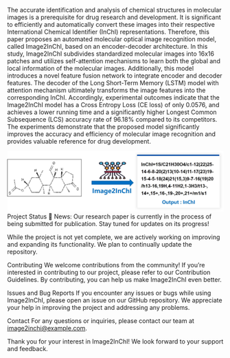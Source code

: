 The accurate identification and analysis of chemical structures in molecular images is a prerequisite for drug research and development. It is significant to efficiently and automatically convert these images into their respective International Chemical Identifier (InChI) representations. Therefore, this paper proposes an automated molecular optical image recognition model, called Image2InChI, based on an encoder-decoder architecture. In this study, Image2InChI subdivides standardized molecular images into 16x16 patches and utilizes self-attention mechanisms to learn both the global and local information of the molecular images. Additionally, this model introduces a novel feature fusion network to integrate encoder and decoder features. The decoder of the Long Short-Term Memory (LSTM) model with attention mechanism ultimately transforms the image features into the corresponding InChI. Accordingly, experimental outcomes indicate that the Image2InChI model has a Cross Entropy Loss (CE loss) of only 0.0576, and achieves a lower running time and a significantly higher Longest Common Subsequence (LCS) accuracy rate of 96.18% compared to its competitors. The experiments demonstrate that the proposed model significantly improves the accuracy and efficiency of molecular image recognition and provides valuable reference for drug development.

<div align="center">
  <img src="https://github.com/SYUCT-sensia/Image2InChI/blob/dataset/Image2InChI.jpg">
</div>
Project Status
📢 News: Our research paper is currently in the process of being submitted for publication. Stay tuned for updates on its progress!

While the project is not yet complete, we are actively working on improving and expanding its functionality. We plan to continually update the repository.

Contributing
We welcome contributions from the community! If you’re interested in contributing to our project, please refer to our Contribution Guidelines. By contributing, you can help us make Image2InChI even better.

Issues and Bug Reports
If you encounter any issues or bugs while using Image2InChI, please open an issue on our GitHub repository. We appreciate your help in improving the project and addressing any problems.

Contact
For any questions or inquiries, please contact our team at image2inchi@example.com.

Thank you for your interest in Image2InChI! We look forward to your support and feedback.
